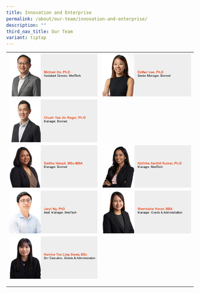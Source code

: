 ```yaml
---
title: Innovation and Enterprise
permalink: /about/our-team/innovation-and-enterprise/
description: ""
third_nav_title: Our Team
variant: tiptap
---
```

<table style="minWidth: 50px">
<colgroup>
<col>
<col>
</colgroup>
<tbody>
<tr>
<th rowspan="1" colspan="1"><a class="isomer-image-wrapper" href="/our-team/innovation-and-enterprise/michael-ho"><img style="width: 100%" height="auto" width="100%" alt="Michael Ho" src="/images/About/Our Team/Innovation and Enterprise/MichaelHo.jpg"></a>
</th>
<th rowspan="1" colspan="1"><a class="isomer-image-wrapper" href="/our-team/innovation-and-enterprise/esther-lee/"><img style="width: 100%;" height="auto" width="100%" alt="Esther Lee" src="/images/About/Our Team/Innovation and Enterprise/EstherLee.JPG"></a>
</th>
</tr>
<tr>
<td rowspan="1" colspan="1"><a class="isomer-image-wrapper" href="/our-team/innovation-and-enterprise/chuah-yon-jin/"><img style="width: 100%;" height="auto" width="100%" alt="Roger Chuah Yon Jin" src="/images/About/Our Team/Innovation and Enterprise/ChuahYonJin.JPG"></a>
</td>
<td rowspan="1" colspan="1">
<p></p>
</td>
</tr>
<tr>
<td rowspan="1" colspan="1"><a class="isomer-image-wrapper" href="/our-team/innovation-and-enterprise/smitha-velayil/"><img style="width: 100%;" height="auto" width="100%" alt="Smitha Velayil" src="/images/About/Our Team/Innovation and Enterprise/SmithaVelayil.JPG"></a>
</td>
<td rowspan="1" colspan="1"><a class="isomer-image-wrapper" href="/our-team/innovation-and-enterprise/kirthika-senthil-kumar"><img style="width: 100%" height="auto" width="100%" alt="Kirthika Senthil Kumar" src="/images/About/Our Team/Innovation and Enterprise/KirthikaSenthilKumar.jpg"></a>
</td>
</tr>
<tr>
<td rowspan="1" colspan="1"><a class="isomer-image-wrapper" href="/our-team/innovation-and-enterprise/jaryl-ng"><img style="width: 100%" height="auto" width="100%" alt="Jaryl Ng" src="/images/About/Our Team/Innovation and Enterprise/JarylNg.jpg"></a>
</td>
<td rowspan="1" colspan="1"><a class="isomer-image-wrapper" href="/our-team/innovation-and-enterprise/shermaine-kwan"><img style="width: 100%" height="auto" width="100%" alt="Shermaine Kwan" src="/images/About/Our Team/Innovation and Enterprise/ShermaineKwan.jpg"></a>
</td>
</tr>
<tr>
<td rowspan="1" colspan="1"><a class="isomer-image-wrapper" href="/our-team/innovation-and-enterprise/kerrine-too"><img style="width: 100%" height="auto" width="100%" alt="Kerrine Too" src="/images/About/Our Team/Innovation and Enterprise/KerrineToo.jpg"></a>
<p></p>
</td>
<td rowspan="1" colspan="1">
<p></p>
</td>
</tr>
</tbody>
</table>
<p></p>
<p></p>
<p></p>
<p></p>